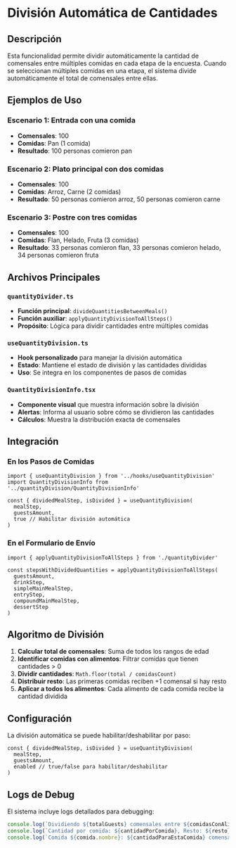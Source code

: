 # División Automática de Cantidades

## Descripción

Esta funcionalidad permite dividir automáticamente la cantidad de comensales entre múltiples comidas en cada etapa de la encuesta. Cuando se seleccionan múltiples comidas en una etapa, el sistema divide automáticamente el total de comensales entre ellas.

## Ejemplos de Uso

### Escenario 1: Entrada con una comida
- **Comensales**: 100
- **Comidas**: Pan (1 comida)
- **Resultado**: 100 personas comieron pan

### Escenario 2: Plato principal con dos comidas
- **Comensales**: 100
- **Comidas**: Arroz, Carne (2 comidas)
- **Resultado**: 50 personas comieron arroz, 50 personas comieron carne

### Escenario 3: Postre con tres comidas
- **Comensales**: 100
- **Comidas**: Flan, Helado, Fruta (3 comidas)
- **Resultado**: 33 personas comieron flan, 33 personas comieron helado, 34 personas comieron fruta

## Archivos Principales

### `quantityDivider.ts`
- **Función principal**: `divideQuantitiesBetweenMeals()`
- **Función auxiliar**: `applyQuantityDivisionToAllSteps()`
- **Propósito**: Lógica para dividir cantidades entre múltiples comidas

### `useQuantityDivision.ts`
- **Hook personalizado** para manejar la división automática
- **Estado**: Mantiene el estado de división y las cantidades divididas
- **Uso**: Se integra en los componentes de pasos de comidas

### `QuantityDivisionInfo.tsx`
- **Componente visual** que muestra información sobre la división
- **Alertas**: Informa al usuario sobre cómo se dividieron las cantidades
- **Cálculos**: Muestra la distribución exacta de comensales

## Integración

### En los Pasos de Comidas
```tsx
import { useQuantityDivision } from '../hooks/useQuantityDivision'
import QuantityDivisionInfo from '../quantityDivision/QuantityDivisionInfo'

const { dividedMealStep, isDivided } = useQuantityDivision(
  mealStep, 
  guestsAmount, 
  true // Habilitar división automática
)
```

### En el Formulario de Envío
```tsx
import { applyQuantityDivisionToAllSteps } from './quantityDivider'

const stepsWithDividedQuantities = applyQuantityDivisionToAllSteps(
  guestsAmount,
  drinkStep,
  simpleMainMealStep,
  entryStep,
  compoundMainMealStep,
  dessertStep
)
```

## Algoritmo de División

1. **Calcular total de comensales**: Suma de todos los rangos de edad
2. **Identificar comidas con alimentos**: Filtrar comidas que tienen cantidades > 0
3. **Dividir cantidades**: `Math.floor(total / comidasCount)`
4. **Distribuir resto**: Las primeras comidas reciben +1 comensal si hay resto
5. **Aplicar a todos los alimentos**: Cada alimento de cada comida recibe la cantidad dividida

## Configuración

La división automática se puede habilitar/deshabilitar por paso:

```tsx
const { dividedMealStep, isDivided } = useQuantityDivision(
  mealStep, 
  guestsAmount, 
  enabled // true/false para habilitar/deshabilitar
)
```

## Logs de Debug

El sistema incluye logs detallados para debugging:

```javascript
console.log(`Dividiendo ${totalGuests} comensales entre ${comidasConAlimentos.length} comidas`)
console.log(`Cantidad por comida: ${cantidadPorComida}, Resto: ${resto}`)
console.log(`Comida ${comida.nombre}: ${cantidadParaEstaComida} comensales`)
```

